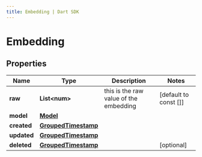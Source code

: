 ```yaml
---
title: Embedding | Dart SDK
---
```


# Embedding

## Properties
Name | Type | Description | Notes
------------ | ------------- | ------------- | -------------
**raw** | **List\<num\>** | this is the raw value of the embedding | [default to const []]
**model** | [**Model**](Model) |  | 
**created** | [**GroupedTimestamp**](GroupedTimestamp) |  | 
**updated** | [**GroupedTimestamp**](GroupedTimestamp) |  | 
**deleted** | [**GroupedTimestamp**](GroupedTimestamp) |  | [optional] 



